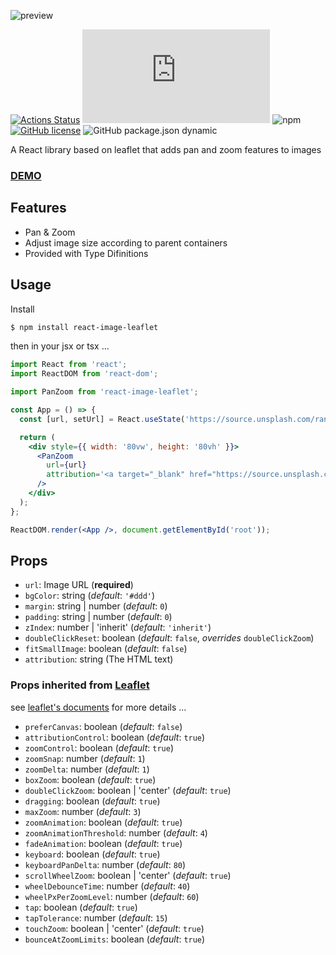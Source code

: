 ![preview](https://user-images.githubusercontent.com/52094761/70757433-e00b1c80-1d82-11ea-8ab7-e549c05604c3.png)

[![Actions Status](https://github.com/sprout2000/react-image-leaflet/workflows/github%20build/badge.svg)](https://github.com/{owner}/{repo}/actions)
![GitHub file size in bytes](https://img.shields.io/github/size/sprout2000/react-image-leaflet/dist/index.js)
![npm](https://img.shields.io/npm/dt/react-image-leaflet)
[![GitHub license](https://img.shields.io/github/license/sprout2000/react-image-leaflet)](https://github.com/sprout2000/react-image-leaflet/blob/master/LICENSE.txt)
![GitHub package.json dynamic](https://img.shields.io/github/package-json/keywords/sprout2000/react-image-leaflet)

A React library based on leaflet that adds pan and zoom features to images

### [DEMO](https://sprout2000.github.io/react-image-leaflet/)

## Features

- Pan & Zoom
- Adjust image size according to parent containers
- Provided with Type Difinitions

## Usage

Install

```bash
$ npm install react-image-leaflet
```

then in your jsx or tsx ...

```jsx
import React from 'react';
import ReactDOM from 'react-dom';

import PanZoom from 'react-image-leaflet';

const App = () => {
  const [url, setUrl] = React.useState('https://source.unsplash.com/random');

  return (
    <div style={{ width: '80vw', height: '80vh' }}>
      <PanZoom
        url={url}
        attribution='<a target="_blank" href="https://source.unsplash.com/">source.unsplash.com</a>'
      />
    </div>
  );
};

ReactDOM.render(<App />, document.getElementById('root'));
```

## Props

- `url`: Image URL (**required**)
- `bgColor`: string (_default_: `'#ddd'`)
- `margin`: string | number (_default_: `0`)
- `padding`: string | number (_default_: `0`)
- `zIndex`: number | 'inherit' (_default_: `'inherit'`)
- `doubleClickReset`: boolean (_default_: `false`, _overrides_ `doubleClickZoom`)
- `fitSmallImage`: boolean (_default_: `false`)
- `attribution`: string (The HTML text)

### Props inherited from [Leaflet](https://leafletjs.com/)

see [leaflet's documents](https://leafletjs.com/reference-1.5.0.html) for more details ...

- `preferCanvas`: boolean (_default_: `false`)
- `attributionControl`: boolean (_default_: `true`)
- `zoomControl`: boolean (_default_: `true`)
- `zoomSnap`: number (_default_: `1`)
- `zoomDelta`: number (_default_: `1`)
- `boxZoom`: boolean (_default_: `true`)
- `doubleClickZoom`: boolean | 'center' (_default_: `true`)
- `dragging`: boolean (_default_: `true`)
- `maxZoom`: number (_default_: `3`)
- `zoomAnimation`: boolean (_default_: `true`)
- `zoomAnimationThreshold`: number (_default_: `4`)
- `fadeAnimation`: boolean (_default_: `true`)
- `keyboard`: boolean (_default_: `true`)
- `keyboardPanDelta`: number (_default_: `80`)
- `scrollWheelZoom`: boolean | 'center' (_default_: `true`)
- `wheelDebounceTime`: number (_default_: `40`)
- `wheelPxPerZoomLevel`: number (_default_: `60`)
- `tap`: boolean (_default_: `true`)
- `tapTolerance`: number (_default_: `15`)
- `touchZoom`: boolean | 'center' (_default_: `true`)
- `bounceAtZoomLimits`: boolean (_default_: `true`)
